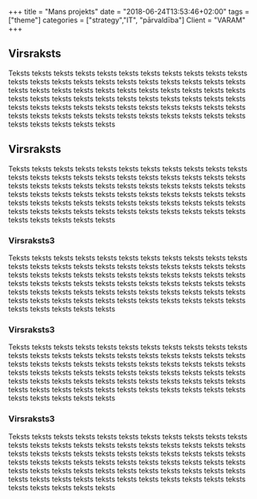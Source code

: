+++
title = "Mans projekts"
date = "2018-06-24T13:53:46+02:00"
tags = ["theme"]
categories = ["strategy","IT", "pārvaldība"]
Client = "VARAM"
+++

## Virsraksts

Teksts teksts teksts teksts teksts teksts teksts teksts teksts teksts teksts teksts teksts teksts teksts teksts teksts teksts teksts teksts teksts teksts teksts teksts teksts teksts teksts teksts teksts teksts teksts teksts teksts teksts teksts teksts teksts teksts teksts teksts teksts teksts teksts teksts teksts teksts teksts teksts teksts teksts teksts teksts teksts teksts teksts teksts teksts teksts teksts teksts teksts teksts teksts teksts teksts teksts teksts teksts teksts teksts teksts 

## Virsraksts

Teksts teksts teksts teksts teksts teksts teksts teksts teksts teksts teksts teksts teksts teksts teksts teksts teksts teksts teksts teksts teksts teksts teksts teksts teksts teksts teksts teksts teksts teksts teksts teksts teksts teksts teksts teksts teksts teksts teksts teksts teksts teksts teksts teksts teksts teksts teksts teksts teksts teksts teksts teksts teksts teksts teksts teksts teksts teksts teksts teksts teksts teksts teksts teksts teksts teksts teksts teksts teksts teksts teksts 

### Virsraksts3

Teksts teksts teksts teksts teksts teksts teksts teksts teksts teksts teksts teksts teksts teksts teksts teksts teksts teksts teksts teksts teksts teksts teksts teksts teksts teksts teksts teksts teksts teksts teksts teksts teksts teksts teksts teksts teksts teksts teksts teksts teksts teksts teksts teksts teksts teksts teksts teksts teksts teksts teksts teksts teksts teksts teksts teksts teksts teksts teksts teksts teksts teksts teksts teksts teksts teksts teksts teksts teksts teksts teksts 

### Virsraksts3

Teksts teksts teksts teksts teksts teksts teksts teksts teksts teksts teksts teksts teksts teksts teksts teksts teksts teksts teksts teksts teksts teksts teksts teksts teksts teksts teksts teksts teksts teksts teksts teksts teksts teksts teksts teksts teksts teksts teksts teksts teksts teksts teksts teksts teksts teksts teksts teksts teksts teksts teksts teksts teksts teksts teksts teksts teksts teksts teksts teksts teksts teksts teksts teksts teksts teksts teksts teksts teksts teksts teksts 

### Virsraksts3

Teksts teksts teksts teksts teksts teksts teksts teksts teksts teksts teksts teksts teksts teksts teksts teksts teksts teksts teksts teksts teksts teksts teksts teksts teksts teksts teksts teksts teksts teksts teksts teksts teksts teksts teksts teksts teksts teksts teksts teksts teksts teksts teksts teksts teksts teksts teksts teksts teksts teksts teksts teksts teksts teksts teksts teksts teksts teksts teksts teksts teksts teksts teksts teksts teksts teksts teksts teksts teksts teksts teksts 